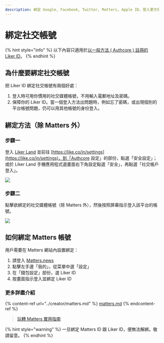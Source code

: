 ```yaml
---
description: 綁定 Google, Facebook, Twitter, Matters, Apple ID，登入更方便，帳號更安全
---
```


# 綁定社交帳號

{% hint style="info" %}
以下內容只適用於[以一般方法 ( Authcore ) 註冊的 Liker ID](register.md)。
{% endhint %}

## 為什麼要綁定社交帳號

把 Liker ID 綁定社交帳號有兩個好處：

1. 登入時可用你慣用的社交媒體帳號，不用輸入電郵地址及密碼。
2. 保障你的 Liker ID。當一個登入方法出問題時，例如忘了密碼，或出現個別的平台帳號問題，仍可以用其他帳號的身份登入。

## 綁定方法（除 Matters 外）

### 步驟一

登入 [Liker Land](https://liker.land) 並前往 [https://like.co/in/settings](https://like.co/in/settings)，到「Authcore 設定」的部份，點選「安全設定」；或於 Liker Land 手機應用程式選畫面右下角設定點選「安全」，再點選「社交帳戶登入」。

![](../../.gitbook/assets/social-media-logins-1.png)

### 步驟二

點擊欲綁定的社交媒體帳號（除 Matters 外），然後按照屏幕指示登入該平台的帳號。

![](<../../.gitbook/assets/image (15).png>)

## 如何綁定 Matters 帳號 <a href="#matters" id="matters"></a>

用戶需要在 Matters 網站內設置綁定：

1. 請登入 [Matters.news](https://matters.news)
2. 點擊左手邊「我的」，從菜單中選「設定」
3. 在「錢包設定」部份，選 Liker ID
4. 按畫面指示登入並綁定 Liker ID

### 更多詳盡介紹

{% content-ref url="../creator/matters.md" %}
[matters.md](../creator/matters.md)
{% endcontent-ref %}

> [玩轉 Matters 實用指南](https://matters.news/guide)

{% hint style="warning" %}
一旦綁定 Matters ID 跟 Liker ID，便無法解綁。敬請留意。
{% endhint %}
